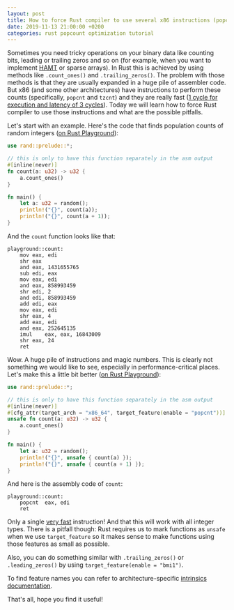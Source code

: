 ```yaml
---
layout: post
title: How to force Rust compiler to use several x86 instructions (popcount, etc)
date: 2019-11-13 21:00:00 +0200
categories: rust popcount optimization tutorial
---
```


Sometimes you need tricky operations on your binary data like counting bits,
leading or trailing zeros and so on (for example, when you want to implement
[HAMT][hamt] or sparse arrays). In Rust this is achieved by using methods like
`.count_ones()` and `.trailing_zeros()`. The problem with those methods is that
they are usually expanded in a huge pile of assembler code. But x86 (and some
other architectures) have instructions to perform these counts (specifically,
`popcnt` and `tzcnt`) and they are really fast ([1 cycle for execution and
latency of 3 cycles][popcount-latency]). Today we will learn how to force Rust
compiler to use those instructions and what are the possible pitfalls.

Let's start with an example. Here's the code that finds population counts of
random integers ([on Rust Playground][example1]):

```rust
use rand::prelude::*;

// this is only to have this function separately in the asm output
#[inline(never)]
fn count(a: u32) -> u32 {
    a.count_ones()
}

fn main() {
    let a: u32 = random();
    println!("{}", count(a));
    println!("{}", count(a + 1));
}
```

And the `count` function looks like that:

```
playground::count:
	mov	eax, edi
	shr	eax
	and	eax, 1431655765
	sub	edi, eax
	mov	eax, edi
	and	eax, 858993459
	shr	edi, 2
	and	edi, 858993459
	add	edi, eax
	mov	eax, edi
	shr	eax, 4
	add	eax, edi
	and	eax, 252645135
	imul	eax, eax, 16843009
	shr	eax, 24
	ret
```

Wow. A huge pile of instructions and magic numbers. This is clearly not
something we would like to see, especially in performance-critical places. Let's
make this a little bit better ([on Rust Playground][example2]):

```rust
use rand::prelude::*;

// this is only to have this function separately in the asm output
#[inline(never)]
#[cfg_attr(target_arch = "x86_64", target_feature(enable = "popcnt"))]
unsafe fn count(a: u32) -> u32 {
    a.count_ones()
}

fn main() {
    let a: u32 = random();
    println!("{}", unsafe { count(a) });
    println!("{}", unsafe { count(a + 1) });
}
```

And here is the assembly code of `count`:

```
playground::count:
	popcnt	eax, edi
	ret
```

Only a single [very fast][popcount-latency] instruction! And that this will work
with all integer types. There is a pitfall though: Rust requires us to mark
functions as `unsafe` when we use `target_feature` so it makes sense to make
functions using those features as small as possible.

Also, you can do something similar with `.trailing_zeros()` or
`.leading_zeros()` by using `target_feature(enable = "bmi1")`.

To find feature names you can refer to architecture-specific [intrinsics
documentation][intrinsics-docs].

That's all, hope you find it useful!

[popcount-latency]: https://software.intel.com/en-us/forums/intel-isa-extensions/topic/289168
[intrinsics-docs]: https://doc.rust-lang.org/std/intrinsics/index.html
[hamt]: https://en.wikipedia.org/wiki/Hash_array_mapped_trie
[example1]: https://play.rust-lang.org/?version=stable&mode=release&edition=2018&gist=2551cbb6a41adad36e45bc50bf26c3bb
[example2]: https://play.rust-lang.org/?version=stable&mode=release&edition=2018&gist=a91e315224c79f2d6c72bb85d3fdfe2d 
